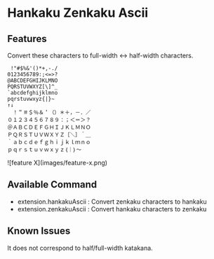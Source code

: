 # Hankaku Zenkaku Ascii

## Features

Convert these characters to full-width <-> half-width characters.

	 !"#$%&'()*+,-./
	0123456789:;<=>?
	@ABCDEFGHIJKLMNO
	PQRSTUVWXYZ[\]^_
	`abcdefghijklmno
	pqrstuvwxyz{|}~
	↑↓
	　！＂＃＄％＆＇（）＊＋，－．／
	０１２３４５６７８９：；＜＝＞？
	＠ＡＢＣＤＥＦＧＨＩＪＫＬＭＮＯ
	ＰＱＲＳＴＵＶＷＸＹＺ［＼］＾＿
	｀ａｂｃｄｅｆｇｈｉｊｋｌｍｎｏ
	ｐｑｒｓｔｕｖｗｘｙｚ｛｜｝～

\!\[feature X\]\(images/feature-x.png\)

## Available Command
* extension.hankakuAscii : Convert zenkaku characters to hankaku
* extension.zenkakuAscii : Convert hankaku characters to zenkaku

## Known Issues
It does not correspond to half/full-width katakana.


